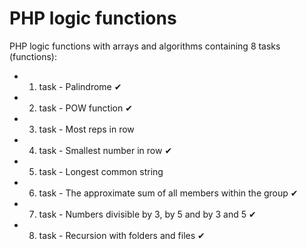 # PHP logic functions

PHP logic functions with arrays and algorithms containing 8 tasks (functions):

 - 1. task - Palindrome &#10004;
 - 2. task - POW function &#10004;
 - 3. task - Most reps in row
 - 4. task - Smallest number in row &#10004;
 - 5. task - Longest common string
 - 6. task - The approximate sum of all members within the group &#10004;
 - 7. task - Numbers divisible by 3, by 5 and by 3 and 5 &#10004;
 - 8. task - Recursion with folders and files &#10004;
